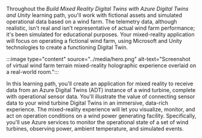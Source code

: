 Throughout the *Build Mixed Reality Digital Twins with Azure Digital Twins and Unity* learning path, you'll work with fictional assets and simulated operational data based on a wind farm. The telemetry data, although realistic, isn't real and isn't representative of actual wind farm performance; it's been simulated for educational purposes. Your mixed-reality application will focus on operating a fictional wind farm, using Microsoft and Unity technologies to create a functioning Digital Twin. 

:::image type="content" source="../media/hero.png" alt-text="Screenshot of virtual wind farm terrain mixed-reality holographic experience overlaid on a real-world room.":::

In this learning path, you'll create an application for mixed reality to receive data from an Azure Digital Twins (ADT) instance of a wind turbine, complete with operational sensor data.  You'll illustrate the value of connecting sensor data to your wind turbine Digital Twins in an immersive, data-rich experience. The mixed-reality experience will let you visualize, monitor, and act on operation conditions on a wind power generating facility. Specifically, you'll use Azure services to monitor the operational state of a set of wind turbines, observing power, ambient temperature, and simulated events.
